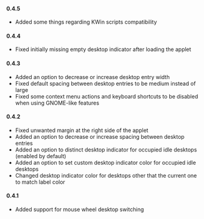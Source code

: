 #### 0.4.5
* Added some things regarding KWin scripts compatibility

#### 0.4.4
* Fixed initially missing empty desktop indicator after loading the applet

#### 0.4.3
* Added an option to decrease or increase desktop entry width
* Fixed default spacing between desktop entries to be medium instead of large
* Fixed some context menu actions and keyboard shortcuts to be disabled when using GNOME-like features

#### 0.4.2
* Fixed unwanted margin at the right side of the applet
* Added an option to decrease or increase spacing between desktop entries
* Added an option to distinct desktop indicator for occupied idle desktops (enabled by default)
* Added an option to set custom desktop indicator color for occupied idle desktops
* Changed desktop indicator color for desktops other that the current one to match label color

#### 0.4.1
* Added support for mouse wheel desktop switching
